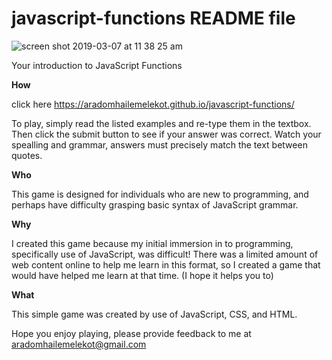 # javascript-functions README file
![screen shot 2019-03-07 at 11 38 25 am](https://user-images.githubusercontent.com/47545722/53978272-cf819380-40d8-11e9-8e72-8a7c46306ba3.png)

Your introduction to JavaScript Functions

**How**

click here https://aradomhailemelekot.github.io/javascript-functions/

To play, simply read the listed examples and re-type them in the textbox. Then click the submit button to see if your answer was correct. Watch your spealling and grammar, answers must precisely match the text between quotes. 


**Who**

This game is designed for individuals who are new to programming, and perhaps have difficulty grasping basic syntax of JavaScript grammar. 


**Why**

I created this game because my initial immersion in to programming, specifically use of JavaScript, was difficult! There was a limited amount of web content online to help me learn in this format, so I created a game that would have helped me learn at that time. (I hope it helps you to)


**What**

This simple game was created by use of JavaScript, CSS, and HTML.



Hope you enjoy playing, please provide feedback to me at aradomhailemelekot@gmail.com

